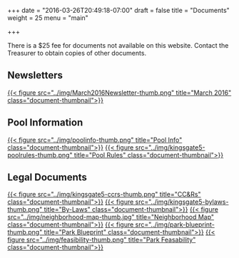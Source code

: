 +++
date = "2016-03-26T20:49:18-07:00"
draft = false
title = "Documents"
weight = 25
menu = "main"

+++


<div class="alert alert-warning" role="alert">
There is a $25 fee for documents not available on this website. Contact the Treasurer to obtain copies of other documents.
</div>

## Newsletters

[{{< figure src="../img/March2016Newsletter-thumb.png" title="March 2016" class="document-thumbnail">}}](../pdf/March2016Newsletter.pdf)

## Pool Information

[{{< figure src="../img/poolinfo-thumb.png" title="Pool Info" class="document-thumbnail">}}](../pdf/poolinfo.pdf)
[{{< figure src="../img/kingsgate5-poolrules-thumb.png" title="Pool Rules" class="document-thumbnail">}}](../pdf/kingsgate5-poolrules.pdf)

## Legal Documents

[{{< figure src="../img/kingsgate5-ccrs-thumb.png" title="CC&Rs" class="document-thumbnail">}}](../pdf/kingsgate5-ccrs.pdf)
[{{< figure src="../img/kingsgate5-bylaws-thumb.png" title="By-Laws" class="document-thumbnail">}}](../pdf/kingsgate5-bylaws.pdf)
[{{< figure src="../img/neighborhood-map-thumb.jpg" title="Neighborhood Map" class="document-thumbnail">}}](../img/neighborhood-map.jpg)
[{{< figure src="../img/park-blueprint-thumb.png" title="Park Blueprint" class="document-thumbnail">}}](../pdf/park-blueprint.pdf)
[{{< figure src="../img/feasibility-thumb.png" title="Park Feasability" class="document-thumbnail">}}](../pdf/feasibility.pdf)

